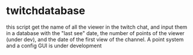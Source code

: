 # twitchdatabase

this script get the name of all the viewer in the twitch chat, and input them in a database with the "last see" date, the number of points of the viewer (under dev), and the date of the first view of the channel.
A point system and a config GUI is under development
